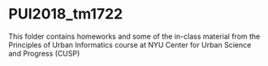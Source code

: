 # PUI2018_tm1722

This folder contains homeworks and some of the in-class material from the Principles of Urban Informatics course at NYU Center for Urban Science and Progress (CUSP)